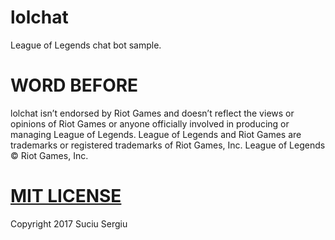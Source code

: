 # lolchat
League of Legends chat bot sample.

# WORD BEFORE
lolchat isn’t endorsed by Riot Games and doesn’t reflect the views or opinions of Riot Games or anyone officially involved in producing or managing League of Legends. League of Legends and Riot Games are trademarks or registered trademarks of Riot Games, Inc. League of Legends © Riot Games, Inc.


# [MIT LICENSE](https://opensource.org/licenses/MIT) 
Copyright 2017 Suciu Sergiu
